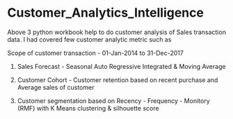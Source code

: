 # Customer_Analytics_Intelligence

Above 3 python workbook help to do customer analysis of Sales transaction data. I had covered 
few customer analytic metric such as

Scope of customer transaction - 01-Jan-2014 to 31-Dec-2017

1. Sales Forecast  - Seasonal Auto Regressive Integrated & Moving Average

2. Customer Cohort  - Customer retention based on recent purchase and Average sales of customer 

3. Customer segmentation based on Recency - Frequency - Monitory (RMF) with K Means clustering & silhouette score
